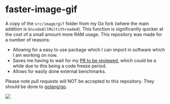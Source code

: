 # faster-image-gif
A copy of the `src/image/gif` folder from my Go fork (where the main addition is `EncodeAllMultithreaded`). This function is significantly quicker at the cost of a small amount more RAM usage. This repository was made for a number of reasons:
- Allowing for a easy to use package which I can import in software which I am working on now.
- Saves me having to wait for my [PR to be reviewed](https://github.com/golang/go/pull/39527), which could be a while due to this being a code freeze period.
- Allows for easily done external benchmarks.

Please note pull requests will NOT be accepted to this repository. They should be done to [golang/go](https://github.com/golang/go).

![](https://i.imgur.com/g3YLKrw.png)
